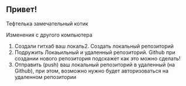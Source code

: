 ## Привет!

Тефтелька замечательный котик

Изменения с другого компьютера

1. Создали гитхаб
ваш локаль2. Создать локальный репозиторий
3. Подружить Локаьильный и удаленный репозиторий. Github при 
создании нового репозитория подскажет как это можно сделать!
4. Отправить (push) ваш локальный репозиторий в удаленный (на Github), при этом, возможно нужно будет авторизоваться на удаленном репозитории
